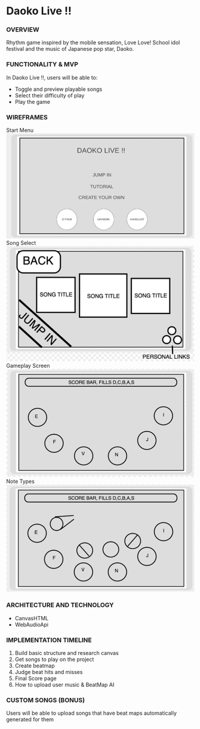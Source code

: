 # Daoko Live !!

### OVERVIEW
Rhythm game inspired by the mobile sensation, Love Love! School idol festival and the music of Japanese pop star, Daoko.

### FUNCTIONALITY & MVP
In Daoko Live !!, users will be able to:
- Toggle and preview playable songs
- Select their difficulty of play
- Play the game

### WIREFRAMES
Start Menu
![Start Menu](/src/assets/images/wireframes/StartMenu.png?raw=true "Start Menu")
Song Select
![Song Select](/src/assets/images/wireframes/SongSelect.png?raw=true "Song Select")
Gameplay Screen
![Gameplay Screen](/src/assets/images/wireframes/GameplayScreen.png?raw=true "Gameplay Screen")
Note Types
![Note Types](/src/assets/images/wireframes/NoteTypes.png?raw=true "Note Types")

### ARCHITECTURE AND TECHNOLOGY
- CanvasHTML
- WebAudioApi

### IMPLEMENTATION TIMELINE
1. Build basic structure and research canvas
2. Get songs to play on the project
3. Create beatmap
4. Judge beat hits and misses
5. Final Score page
6. How to upload user music & BeatMap AI

### CUSTOM SONGS (BONUS)
Users will be able to upload songs that have beat maps automatically generated for them